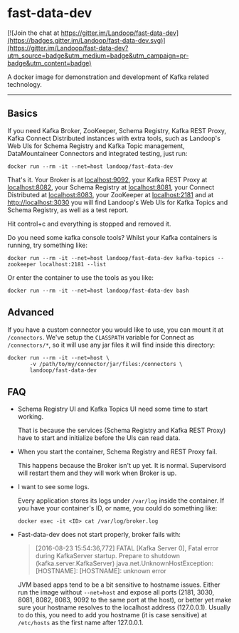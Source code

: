 # fast-data-dev #

[![Join the chat at https://gitter.im/Landoop/fast-data-dev](https://badges.gitter.im/Landoop/fast-data-dev.svg)](https://gitter.im/Landoop/fast-data-dev?utm_source=badge&utm_medium=badge&utm_campaign=pr-badge&utm_content=badge)

A docker image for demonstration and development of Kafka related technology.

---

## Basics

If you need Kafka Broker, ZooKeeper, Schema Registry, Kafka REST Proxy, Kafka
Connect Distributed instances with extra tools, such as Landoop's Web UIs for
Schema Registry and Kafka Topic management, DataMountaineer Connectors and
integrated testing, just run:

    docker run --rm -it --net=host landoop/fast-data-dev

That's it. Your Broker is at <localhost:9092>, your Kafka REST Proxy at
<localhost:8082>, your Schema Registry at <localhost:8081>, your Connect
Distributed at <localhost:8083>, your ZooKeeper at <localhost:2181> and at
<http://localhost:3030> you will find Landoop's Web UIs for Kafka Topics and
Schema Registry, as well as a test report.

Hit control+c and everything is stopped and removed it.

Do you need some kafka console tools? Whilst your Kafka containers is running,
try something like:

    docker run --rm -it --net=host landoop/fast-data-dev kafka-topics --zookeeper localhost:2181 --list

Or enter the container to use the tools as you like:

    docker run --rm -it --net=host landoop/fast-data-dev bash

## Advanced

If you have a custom connector you would like to use, you can mount it at
`/connectors`. We've setup the `CLASSPATH` variable for Connect as
`/connectors/*`, so it will use any jar files it will find inside this
directory:

    docker run --rm -it --net=host \
           -v /path/to/my/connector/jar/files:/connectors \
           landoop/fast-data-dev

## FAQ

- Schema Registry UI and Kafka Topics UI need some time to start working.
  
  That is because the services (Schema Registry and Kafka REST Proxy) have
  to start and initialize before the UIs can read data.
- When you start the container, Schema Registry and REST Proxy fail.
  
  This happens because the Broker isn't up yet. It is normal. Supervisord will
  restart them and they will work when Broker is up.
- I want to see some logs.
  
  Every application stores its logs under `/var/log` inside the container.
  If you have your container's ID, or name, you could do something like:
  
      docker exec -it <ID> cat /var/log/broker.log
  
- Fast-data-dev does not start properly, broker fails with:
  > [2016-08-23 15:54:36,772] FATAL [Kafka Server 0], Fatal error during
  > KafkaServer startup. Prepare to shutdown (kafka.server.KafkaServer)
  > java.net.UnknownHostException: [HOSTNAME]: [HOSTNAME]: unknown error
  
  JVM based apps tend to be a bit sensitive to hostname issues.
  Either run the image without `--net=host` and expose all ports
  (2181, 3030, 8081, 8082, 8083, 9092 to the same port at the host), or
  better yet make sure your hostname resolves to the localhost address
  (127.0.0.1). Usually to do this, you need to add you hostname (it is
  case sensitive) at `/etc/hosts` as the first name after 127.0.0.1.
